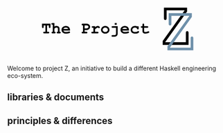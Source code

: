 <svg xmlns="http://www.w3.org/2000/svg" width="" height="180" viewBox="0 0 320 90" fill="none">
<path d="M58.3672 41.1992V50.5977H59.9844C60.5625 50.5977 60.9727 50.7109 61.2148 50.9375C61.4648 51.1562 61.5898 51.4453 61.5898 51.8047C61.5898 52.1562 61.4648 52.4453 61.2148 52.6719C60.9727 52.8906 60.5625 53 59.9844 53H54.3594C53.7812 53 53.3672 52.8906 53.1172 52.6719C52.875 52.4453 52.7539 52.1523 52.7539 51.793C52.7539 51.4414 52.875 51.1562 53.1172 50.9375C53.3672 50.7109 53.7812 50.5977 54.3594 50.5977H55.9648V41.1992H53.3633V43.4727C53.3633 44.0508 53.25 44.4648 53.0234 44.7148C52.8047 44.957 52.5156 45.0781 52.1562 45.0781C51.8047 45.0781 51.5156 44.957 51.2891 44.7148C51.0703 44.4648 50.9609 44.0508 50.9609 43.4727V38.7852L63.4062 38.7969V43.4727C63.4062 44.0508 63.293 44.4648 63.0664 44.7148C62.8477 44.957 62.5586 45.0781 62.1992 45.0781C61.8477 45.0781 61.5586 44.957 61.332 44.7148C61.1133 44.4648 61.0039 44.0508 61.0039 43.4727V41.1992H58.3672ZM69.1367 37.8008V42.9219C69.6367 42.625 70.1406 42.4062 70.6484 42.2656C71.1641 42.1172 71.6836 42.043 72.207 42.043C73.0352 42.043 73.7734 42.1836 74.4219 42.4648C75.0703 42.7461 75.6055 43.1914 76.0273 43.8008C76.457 44.4023 76.6719 45.1641 76.6719 46.0859V50.5977C77.2812 50.5977 77.6797 50.6562 77.8672 50.7734C78.2422 51.0156 78.4297 51.3594 78.4297 51.8047C78.4297 52.1562 78.3086 52.4453 78.0664 52.6719C77.8242 52.8906 77.4141 53 76.8359 53H74.0938C73.5234 53 73.1133 52.8906 72.8633 52.6719C72.6211 52.4453 72.5 52.1523 72.5 51.793C72.5 51.3555 72.6875 51.0156 73.0625 50.7734C73.2578 50.6484 73.6562 50.5898 74.2578 50.5977V46.25C74.2578 45.6328 74.1172 45.1992 73.8359 44.9492C73.4688 44.6133 72.9258 44.4453 72.207 44.4453C71.6758 44.4453 71.2031 44.5508 70.7891 44.7617C70.3828 44.9648 69.832 45.4102 69.1367 46.0977V50.5977C69.7539 50.5977 70.1523 50.6562 70.332 50.7734C70.7148 51.0156 70.9062 51.3594 70.9062 51.8047C70.9062 52.1562 70.7812 52.4453 70.5312 52.6719C70.2891 52.8906 69.8789 53 69.3008 53H66.5703C65.9922 53 65.5781 52.8906 65.3281 52.6719C65.0859 52.4453 64.9648 52.1523 64.9648 51.793C64.9648 51.3555 65.1562 51.0156 65.5391 50.7734C65.7266 50.6484 66.125 50.5898 66.7344 50.5977V40.2031H66.3242C65.7461 40.2031 65.332 40.0938 65.082 39.875C64.8398 39.6484 64.7188 39.3555 64.7188 38.9961C64.7188 38.6445 64.8398 38.3594 65.082 38.1406C65.332 37.9141 65.7461 37.8008 66.3242 37.8008H69.1367ZM92.0586 48.8984H82.2031C82.4531 49.5234 82.8945 50.0273 83.5273 50.4102C84.168 50.793 85.0312 50.9844 86.1172 50.9844C87.0078 50.9844 88.1914 50.793 89.668 50.4102C90.2773 50.2539 90.6992 50.1758 90.9336 50.1758C91.2539 50.1758 91.5234 50.2891 91.7422 50.5156C91.9609 50.7422 92.0703 51.0273 92.0703 51.3711C92.0703 51.6836 91.9531 51.9492 91.7188 52.168C91.4062 52.457 90.6445 52.7344 89.4336 53C88.2227 53.2578 87.0586 53.3867 85.9414 53.3867C84.0195 53.3867 82.4805 52.8438 81.3242 51.7578C80.1758 50.6719 79.6016 49.3359 79.6016 47.75C79.6016 46.0625 80.2227 44.6914 81.4648 43.6367C82.7148 42.5742 84.1523 42.043 85.7773 42.043C86.7539 42.043 87.6484 42.2148 88.4609 42.5586C89.2812 42.9023 89.8906 43.2734 90.2891 43.6719C90.8516 44.25 91.3164 44.9648 91.6836 45.8164C91.9336 46.4102 92.0586 47.0977 92.0586 47.8789V48.8984ZM89.3984 46.4961C89.0312 45.8086 88.5508 45.2969 87.957 44.9609C87.3633 44.6172 86.6562 44.4453 85.8359 44.4453C85.0234 44.4453 84.3203 44.6172 83.7266 44.9609C83.1328 45.2969 82.6484 45.8086 82.2734 46.4961H89.3984ZM113.469 48.125V50.5977H115.895C116.473 50.5977 116.883 50.7109 117.125 50.9375C117.375 51.1562 117.5 51.4453 117.5 51.8047C117.5 52.1562 117.375 52.4453 117.125 52.6719C116.883 52.8906 116.473 53 115.895 53H110.691C110.113 53 109.699 52.8906 109.449 52.6719C109.207 52.4453 109.086 52.1523 109.086 51.793C109.086 51.4414 109.211 51.1562 109.461 50.9375C109.711 50.7109 110.121 50.5977 110.691 50.5977H111.066V41.1992H110.691C110.113 41.1992 109.699 41.0898 109.449 40.8711C109.207 40.6445 109.086 40.3516 109.086 39.9922C109.086 39.6328 109.207 39.3438 109.449 39.125C109.699 38.8984 110.113 38.7852 110.691 38.7852L116.223 38.7969C117.848 38.7969 119.133 39.2422 120.078 40.1328C121.031 41.0156 121.508 42.0938 121.508 43.3672C121.508 44.0703 121.348 44.7344 121.027 45.3594C120.785 45.8281 120.379 46.293 119.809 46.7539C119.246 47.207 118.668 47.5508 118.074 47.7852C117.488 48.0117 116.711 48.125 115.742 48.125H113.469ZM113.469 45.7227H115.695C116.742 45.7227 117.57 45.4883 118.18 45.0195C118.797 44.543 119.105 43.9727 119.105 43.3086C119.105 42.7461 118.855 42.2539 118.355 41.832C117.863 41.4102 117.156 41.1992 116.234 41.1992H113.469V45.7227ZM128.773 42.3594V43.8594C129.781 43.1328 130.574 42.6484 131.152 42.4062C131.738 42.1641 132.285 42.043 132.793 42.043C133.574 42.043 134.332 42.332 135.066 42.9102C135.566 43.3008 135.816 43.6992 135.816 44.1055C135.816 44.4492 135.695 44.7422 135.453 44.9844C135.219 45.2188 134.934 45.3359 134.598 45.3359C134.301 45.3359 133.988 45.1875 133.66 44.8906C133.332 44.5938 133.039 44.4453 132.781 44.4453C132.445 44.4453 131.941 44.6562 131.27 45.0781C130.605 45.5 129.773 46.1328 128.773 46.9766V50.5977H132.195C132.773 50.5977 133.184 50.7109 133.426 50.9375C133.676 51.1562 133.801 51.4453 133.801 51.8047C133.801 52.1562 133.676 52.4453 133.426 52.6719C133.184 52.8906 132.773 53 132.195 53H124.941C124.363 53 123.949 52.8906 123.699 52.6719C123.457 52.4453 123.336 52.1523 123.336 51.793C123.336 51.4414 123.457 51.1562 123.699 50.9375C123.949 50.7109 124.363 50.5977 124.941 50.5977H126.371V44.7617H125.504C124.926 44.7617 124.512 44.6523 124.262 44.4336C124.02 44.207 123.898 43.9141 123.898 43.5547C123.898 43.2031 124.02 42.918 124.262 42.6992C124.512 42.4727 124.926 42.3594 125.504 42.3594H128.773ZM149.926 47.8789C149.926 48.8008 149.668 49.6953 149.152 50.5625C148.645 51.4219 147.883 52.1094 146.867 52.625C145.859 53.1328 144.805 53.3867 143.703 53.3867C142.609 53.3867 141.562 53.1367 140.562 52.6367C139.562 52.1289 138.801 51.4414 138.277 50.5742C137.754 49.707 137.492 48.8008 137.492 47.8555C137.492 46.8945 137.758 45.9531 138.289 45.0312C138.82 44.1016 139.582 43.3711 140.574 42.8398C141.574 42.3086 142.617 42.043 143.703 42.043C144.797 42.043 145.848 42.3164 146.855 42.8633C147.871 43.4023 148.637 44.1328 149.152 45.0547C149.668 45.9688 149.926 46.9102 149.926 47.8789ZM147.523 47.8906C147.523 47.1172 147.246 46.4062 146.691 45.7578C145.934 44.8828 144.938 44.4453 143.703 44.4453C142.617 44.4453 141.711 44.793 140.984 45.4883C140.258 46.1836 139.895 46.9883 139.895 47.9023C139.895 48.6523 140.262 49.3555 140.996 50.0117C141.73 50.6602 142.633 50.9844 143.703 50.9844C144.781 50.9844 145.688 50.6602 146.422 50.0117C147.156 49.3555 147.523 48.6484 147.523 47.8906ZM160.52 37.8008V40.3438H157.648V37.8008H160.52ZM159.535 44.7617H154.637C154.059 44.7617 153.645 44.6523 153.395 44.4336C153.152 44.207 153.031 43.9141 153.031 43.5547C153.031 43.2031 153.152 42.918 153.395 42.6992C153.645 42.4727 154.059 42.3594 154.637 42.3594H161.938V53.5039C161.938 54.3477 161.758 55.082 161.398 55.707C161.047 56.3398 160.504 56.8828 159.77 57.3359C159.035 57.7891 158.207 58.0156 157.285 58.0156H154.566C153.988 58.0156 153.574 57.9023 153.324 57.6758C153.082 57.457 152.961 57.1719 152.961 56.8203C152.961 56.4609 153.082 56.168 153.324 55.9414C153.574 55.7227 153.988 55.6133 154.566 55.6133H157.215C157.949 55.6133 158.52 55.4141 158.926 55.0156C159.332 54.6172 159.535 54.1133 159.535 53.5039V44.7617ZM178.543 48.8984H168.688C168.938 49.5234 169.379 50.0273 170.012 50.4102C170.652 50.793 171.516 50.9844 172.602 50.9844C173.492 50.9844 174.676 50.793 176.152 50.4102C176.762 50.2539 177.184 50.1758 177.418 50.1758C177.738 50.1758 178.008 50.2891 178.227 50.5156C178.445 50.7422 178.555 51.0273 178.555 51.3711C178.555 51.6836 178.438 51.9492 178.203 52.168C177.891 52.457 177.129 52.7344 175.918 53C174.707 53.2578 173.543 53.3867 172.426 53.3867C170.504 53.3867 168.965 52.8438 167.809 51.7578C166.66 50.6719 166.086 49.3359 166.086 47.75C166.086 46.0625 166.707 44.6914 167.949 43.6367C169.199 42.5742 170.637 42.043 172.262 42.043C173.238 42.043 174.133 42.2148 174.945 42.5586C175.766 42.9023 176.375 43.2734 176.773 43.6719C177.336 44.25 177.801 44.9648 178.168 45.8164C178.418 46.4102 178.543 47.0977 178.543 47.8789V48.8984ZM175.883 46.4961C175.516 45.8086 175.035 45.2969 174.441 44.9609C173.848 44.6172 173.141 44.4453 172.32 44.4453C171.508 44.4453 170.805 44.6172 170.211 44.9609C169.617 45.2969 169.133 45.8086 168.758 46.4961H175.883ZM190.672 42.793C190.961 42.5195 191.258 42.3828 191.562 42.3828C191.906 42.3828 192.188 42.5078 192.406 42.7578C192.633 43 192.746 43.4062 192.746 43.9766V45.5234C192.746 46.1016 192.633 46.5117 192.406 46.7539C192.188 46.9961 191.898 47.1172 191.539 47.1172C191.211 47.1172 190.934 47.0234 190.707 46.8359C190.543 46.6953 190.414 46.4102 190.32 45.9805C190.227 45.543 190 45.2188 189.641 45.0078C189.008 44.6328 188.199 44.4453 187.215 44.4453C186.082 44.4453 185.172 44.7773 184.484 45.4414C183.805 46.1055 183.465 46.9453 183.465 47.9609C183.465 48.8984 183.793 49.6406 184.449 50.1875C185.105 50.7266 186.195 50.9961 187.719 50.9961C188.719 50.9961 189.535 50.8945 190.168 50.6914C190.543 50.5664 190.898 50.3555 191.234 50.0586C191.57 49.7539 191.875 49.6016 192.148 49.6016C192.477 49.6016 192.758 49.7227 192.992 49.9648C193.234 50.207 193.355 50.4922 193.355 50.8203C193.355 51.3516 192.992 51.8555 192.266 52.332C191.188 53.043 189.609 53.3984 187.531 53.3984C185.664 53.3984 184.211 53.0117 183.172 52.2383C181.766 51.1992 181.062 49.7773 181.062 47.9727C181.062 46.2617 181.633 44.8477 182.773 43.7305C183.914 42.6055 185.402 42.043 187.238 42.043C187.902 42.043 188.52 42.1055 189.09 42.2305C189.66 42.3555 190.188 42.543 190.672 42.793ZM200.75 44.7617V49.5781C200.75 50.0938 200.855 50.4336 201.066 50.5977C201.395 50.8555 201.98 50.9844 202.824 50.9844C204.051 50.9844 205.184 50.7227 206.223 50.1992C206.621 49.9961 206.934 49.8945 207.16 49.8945C207.473 49.8945 207.742 50.0117 207.969 50.2461C208.203 50.4805 208.32 50.7656 208.32 51.1016C208.32 51.4141 208.195 51.6836 207.945 51.9102C207.562 52.2773 206.805 52.6172 205.672 52.9297C204.547 53.2344 203.598 53.3867 202.824 53.3867C201.332 53.3867 200.211 53.0664 199.461 52.4258C198.719 51.7773 198.348 50.9844 198.348 50.0469V44.7617H197.48C196.902 44.7617 196.488 44.6523 196.238 44.4336C195.996 44.207 195.875 43.9141 195.875 43.5547C195.875 43.2031 195.996 42.918 196.238 42.6992C196.488 42.4727 196.902 42.3594 197.48 42.3594H198.348V40.1914C198.348 39.6133 198.457 39.2031 198.676 38.9609C198.902 38.7109 199.195 38.5859 199.555 38.5859C199.906 38.5859 200.191 38.7109 200.41 38.9609C200.637 39.2031 200.75 39.6133 200.75 40.1914V42.3594H205.191C205.77 42.3594 206.18 42.4727 206.422 42.6992C206.672 42.918 206.797 43.207 206.797 43.5664C206.797 43.918 206.672 44.207 206.422 44.4336C206.18 44.6523 205.77 44.7617 205.191 44.7617H200.75Z" fill="black"/>
<path d="M265.906 70H227.984V64.2812L259.953 19.4219V19.0938H233.75V30.6719C233.75 31.6406 233.562 32.3281 233.188 32.7344C232.812 33.1406 232.328 33.3438 231.734 33.3438C231.172 33.3438 230.703 33.1406 230.328 32.7344C229.953 32.3281 229.766 31.6406 229.766 30.6719V15.1562H263.75V20.7344L231.781 65.6406V66.0625H261.969V52.3281C261.969 51.3594 262.141 50.6719 262.484 50.2656C262.859 49.8594 263.344 49.6562 263.938 49.6562C264.531 49.6562 265 49.8594 265.344 50.2656C265.719 50.6719 265.906 51.3594 265.906 52.3281V70Z" fill="black"/>
<path d="M272.906 78H234.984V72.2812L266.953 27.4219V27.0938H240.75V38.6719C240.75 39.6406 240.562 40.3281 240.188 40.7344C239.812 41.1406 239.328 41.3438 238.734 41.3438C238.172 41.3438 237.703 41.1406 237.328 40.7344C236.953 40.3281 236.766 39.6406 236.766 38.6719V23.1562H270.75V28.7344L238.781 73.6406V74.0625H268.969V60.3281C268.969 59.3594 269.141 58.6719 269.484 58.2656C269.859 57.8594 270.344 57.6562 270.938 57.6562C271.531 57.6562 272 57.8594 272.344 58.2656C272.719 58.6719 272.906 59.3594 272.906 60.3281V78Z" fill="#6E90AA"/>
</svg>

Welcome to project Z, an initiative to build a different Haskell engineering eco-system.  

## libraries & documents

## principles & differences 


